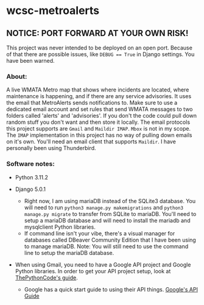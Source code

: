 # wcsc-metroalerts

## NOTICE: PORT FORWARD AT YOUR OWN RISK!
This project was never intended to be deployed on an open port. Because of that there are possible issues, like ```DEBUG == True``` in Django settings. You have been warned.

### About:
A live WMATA Metro map that shows where incidents are located, where maintenance is happening, and if there are any service advisories. It uses the email that MetroAlerts sends notifications to. Make sure to use a dedicated email account and set rules that send WMATA messages to two folders called 'alerts' and 'advisories'. If you don't the code could pull down random stuff you don't want and then store it locally. The email protocols this project supports are ```Gmail``` and ```Maildir IMAP```. ```Mbox``` is not in my scope. The ```IMAP``` implementation in this project has no way of pulling down emails on it's own. You'll need an email client that supports ```Maildir```. I have personally been using Thunderbird.

### Software notes: 

- Python 3.11.2

- Django 5.0.1
  - Right now, I am using mariaDB instead of the SQLite3 database. You will need to run ```python3 manage.py makemigrations``` and ```python3 manage.py migrate``` to transfer from SQLite to mariaDB. You'll need to setup a mariaDB database and will need to install the mariadb and mysqlclient Python libraries. 
  - If command line isn't your vibe, there's a visual manager for databases called DBeaver Community Edition that I have been using to manage mariaDB. Note: You will still need to use the command line to setup the mariaDB database.

- When using Gmail, you need to have a Google API project and Google Python libraries. In order to get your API project setup, look at [ThePythonCode's guide](https://www.thepythoncode.com/article/use-gmail-api-in-python "PythonCode's Gmail API Guide").
  - Google has a quick start guide to using their API things. [Google's API Guide](https://developers.google.com/gmail/api/quickstart/python "Google Gmail API Quickstart")
